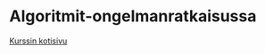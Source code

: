 <h1>Algoritmit-ongelmanratkaisussa</h1>

<a target="_blank" href="http://cses.fi/alon/">Kurssin kotisivu</a>
